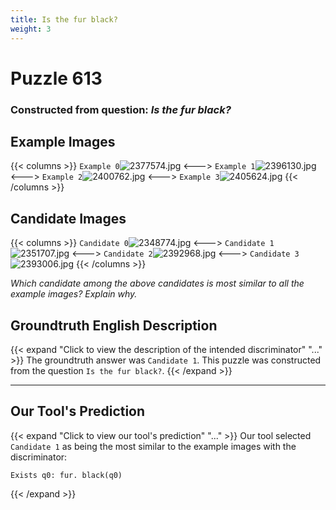 ```yaml
---
title: Is the fur black?
weight: 3
---
```


# Puzzle 613
### Constructed from question: _Is the fur black?_


## Example Images
{{< columns >}}
`Example 0`![2377574.jpg](/gqa_images/2377574.jpg)
<--->
`Example 1`![2396130.jpg](/gqa_images/2396130.jpg)
<--->
`Example 2`![2400762.jpg](/gqa_images/2400762.jpg)
<--->
`Example 3`![2405624.jpg](/gqa_images/2405624.jpg)
{{< /columns >}}

## Candidate Images
{{< columns >}}
`Candidate 0`![2348774.jpg](/gqa_images/2348774.jpg)
<--->
`Candidate 1`![2351707.jpg](/gqa_images/2351707.jpg)
<--->
`Candidate 2`![2392968.jpg](/gqa_images/2392968.jpg)
<--->
`Candidate 3`![2393006.jpg](/gqa_images/2393006.jpg)
{{< /columns >}}

*Which candidate among the above candidates is most similar to all the example images? Explain why.*

## Groundtruth English Description

{{< expand "Click to view the description of the intended discriminator" "..." >}}
The groundtruth answer was `Candidate 1`. This puzzle was constructed from the question `Is the fur black?`.
{{< /expand >}}

---

## Our Tool's Prediction

{{< expand "Click to view our tool's prediction" "..." >}}
Our tool selected `Candidate 1` as being the most similar to the example images with the discriminator:
```plaintext
Exists q0: fur. black(q0)
```
{{< /expand >}}
